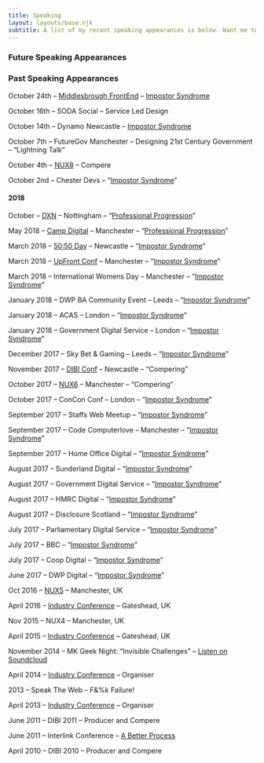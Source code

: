 ```yaml
---
title: Speaking
layout: layouts/base.njk
subtitle: A list of my recent speaking appearances is below. Want me to speak at your event?
---
```


### Future Speaking Appearances

### Past Speaking Appearances

October 24th – [Middlesbrough FrontEnd](https://middlesbroughfe.co.uk/) – [Impostor Syndrome](https://www.gavinelliott.co.uk/talks/imposter-syndrome/)

October 16th – SODA Social – Service Led Design

October 14th – Dynamo Newcastle – [Impostor Syndrome](https://www.gavinelliott.co.uk/talks/imposter-syndrome/)

October 7th – FutureGov Manchester – Designing 21st Century Government – “Lightning Talk”

October 4th – [NUX8](https://2019.nuxconf.uk/) – Compere

October 2nd – Chester Devs – “[Impostor Syndrome](https://www.gavinelliott.co.uk/talks/imposter-syndrome/)”

#### 2018

October – [DXN](https://www.dxnevent.com/) – Nottingham – “[Professional Progression](https://www.gavinelliott.co.uk/talks/coming-soon-professional-progression/)”

May 2018 – [Camp Digital](https://www.wearesigma.com/campdigital/2018/) – Manchester – “[Professional Progression](https://www.gavinelliott.co.uk/talks/professional-progression/)”

March 2018 – [50:50 Day](https://upfrontconf.com/) – Newcastle – “[Impostor Syndrome](https://www.gavinelliott.co.uk/talks/imposter-syndrome/)”

March 2018 – [UpFront Conf](https://upfrontconf.com/) – Manchester – “[Impostor Syndrome](https://www.gavinelliott.co.uk/talks/imposter-syndrome/)”

March 2018 – International Womens Day – Manchester – “[Impostor Syndrome](https://www.gavinelliott.co.uk/talks/imposter-syndrome/)”

January 2018 – DWP BA Community Event – Leeds – “[Impostor Syndrome](https://www.gavinelliott.co.uk/talks/imposter-syndrome/)”

January 2018 – ACAS – London – “[Impostor Syndrome](https://www.gavinelliott.co.uk/talks/imposter-syndrome/)”

January 2018 – Government Digital Service – London – “[Impostor Syndrome](https://www.gavinelliott.co.uk/talks/imposter-syndrome/)”

December 2017 – Sky Bet &amp; Gaming – Leeds – “[Impostor Syndrome](https://www.gavinelliott.co.uk/talks/imposter-syndrome/)”

November 2017 – [DIBI Conf](https://www.dibiconference.com/) – Newcastle – “Compering”

October 2017 – [NUX6](https://2017.nuxconf.uk/) – Manchester – “Compering”

October 2017 – ConCon Conf – London – “[Impostor Syndrome](https://www.gavinelliott.co.uk/talks/imposter-syndrome/)”

September 2017 – Staffs Web Meetup – “[Impostor Syndrome](https://www.gavinelliott.co.uk/talks/imposter-syndrome/)”

September 2017 – Code Computerlove – Manchester – “[Impostor Syndrome](https://www.gavinelliott.co.uk/talks/imposter-syndrome/)”

September 2017 – Home Office Digital – “[Impostor Syndrome](https://www.gavinelliott.co.uk/talks/imposter-syndrome/)”

August 2017 – Sunderland Digital – “[Impostor Syndrome](https://www.gavinelliott.co.uk/talks/imposter-syndrome/)”

August 2017 – Government Digital Service – “[Impostor Syndrome](https://www.gavinelliott.co.uk/talks/imposter-syndrome/)”

August 2017 – HMRC Digital – “[Impostor Syndrome](https://www.gavinelliott.co.uk/talks/imposter-syndrome/)”

August 2017 – Disclosure Scotland – “[Impostor Syndrome](https://www.gavinelliott.co.uk/talks/imposter-syndrome/)”

July 2017 – Parliamentary Digital Service – “[Impostor Syndrome](https://www.gavinelliott.co.uk/talks/imposter-syndrome/)”

July 2017 – BBC – “[Impostor Syndrome](https://www.gavinelliott.co.uk/talks/imposter-syndrome/)”

July 2017 – Coop Digital – “[Impostor Syndrome](https://www.gavinelliott.co.uk/talks/imposter-syndrome/)”

June 2017 – DWP Digital – “[Impostor Syndrome](https://www.gavinelliott.co.uk/talks/imposter-syndrome/)”

Oct 2016 – [NUX5](https://2016.nuxconf.uk/) – Manchester, UK

April 2016 – [Industry Conference](https://2016.industryconf.com "Industry Conference") – Gateshead, UK

Nov 2015 – NUX4 – Manchester, UK

April 2015 – [Industry Conference](https://www.industryconf.com "Industry Conference") – Gateshead, UK

November 2014 – MK Geek Night: “Invisible Challenges” – [Listen on Soundcloud](https://soundcloud.com/mkgn/mental-help-gavin-elliott "Invisible Challenges by Gavin Elliott")

April 2014 – [Industry Conference](https://vimeo.com/industryconf) – Organiser

2013 – Speak The Web – F&amp;%k Failure!

April 2013 – [Industry Conference](https://vimeo.com/industryconf) – Organiser

June 2011 – DIBI 2011 – Producer and Compere

June 2011 – Interlink Conference – [A Better Process](https://www.gavinelliott.co.uk/2011/07/a-better-process-the-talk/ "A Better Design Process")

April 2010 – DIBI 2010 – Producer and Compere
